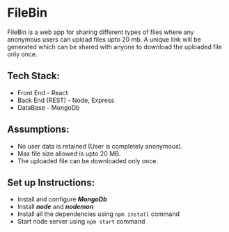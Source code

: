 # FileBin

FileBin is a web app for sharing different types of files where any anonymous users can upload files upto 20 mb. A unique link will be generated which can be shared with anyone to download the uploaded file only once.

## Tech Stack:

- Front End - React
- Back End (REST) - Node, Express
- DataBase - MongoDb

## Assumptions:

- No user data is retained (User is completely anonymous).
- Max file size allowed is upto 20 MB.
- The uploaded file can be downloaded only once.

## Set up Instructions:

- Install and configure ***MongoDb***
- Install ***node*** and ***nodemon***
- Install all the dependencies using
  ```npm install```
  command
- Start node server using
  ```npm start```
  command
